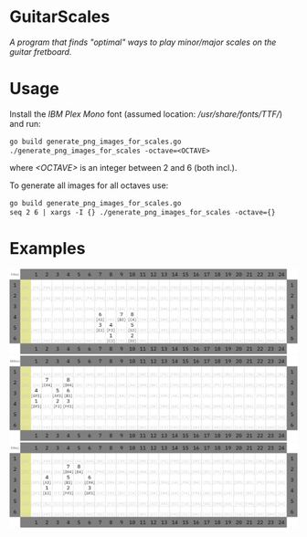 # GuitarScales
_A program that finds "optimal" ways to play minor/major scales on the guitar fretboard._
# Usage
Install the _IBM Plex Mono_ font (assumed location: _/usr/share/fonts/TTF/_) and run:
```shell
go build generate_png_images_for_scales.go
./generate_png_images_for_scales -octave=<OCTAVE>
```
where _\<OCTAVE\>_ is an integer between 2 and 6 (both incl.).

To generate all images for all octaves use:
```shell
go build generate_png_images_for_scales.go
seq 2 6 | xargs -I {} ./generate_png_images_for_scales -octave={}
```

# Examples
![C3maj](png/C3maj/0.png?raw=true "C3maj")
![D#3min](png/D%233min/0.png?raw=true "C3maj")
![E3maj](png/E3maj/7.png?raw=true "C3maj")
